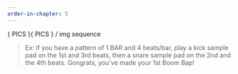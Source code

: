 ```yaml
---
order-in-chapter: 5
---
```


{ PICS }{ PICS } / img sequence

> Ex: if you have a pattern of 1 BAR and 4 beats/bar, play a kick sample pad on the 1st and 3rd beats, then a snare
> sample pad on the 2nd and the 4th beats. Gongrats, you've made your 1st Boom Bap!
